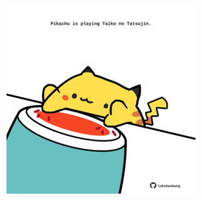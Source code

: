 <!-- built at 22/01/2022, 02:11:29 UTC -->
<p align="center">
  <img width="500" height="500" src="./ReadmeImage.svg">
</p>
